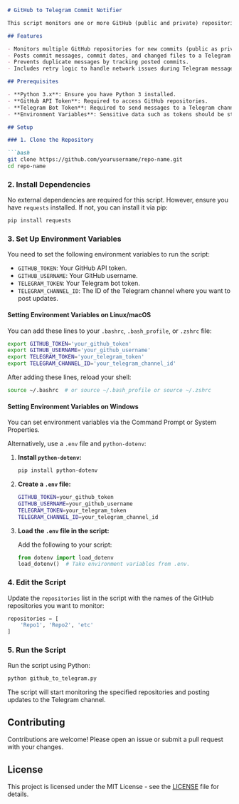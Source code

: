 ```markdown
# GitHub to Telegram Commit Notifier

This script monitors one or more GitHub (public and private) repositories for new commits and sends notifications to a specified Telegram channel. The script is designed to prevent duplicate notifications and includes retry logic to handle transient errors.

## Features

- Monitors multiple GitHub repositories for new commits (public as private).
- Posts commit messages, commit dates, and changed files to a Telegram channel.
- Prevents duplicate messages by tracking posted commits.
- Includes retry logic to handle network issues during Telegram message delivery.

## Prerequisites

- **Python 3.x**: Ensure you have Python 3 installed.
- **GitHub API Token**: Required to access GitHub repositories.
- **Telegram Bot Token**: Required to send messages to a Telegram channel.
- **Environment Variables**: Sensitive data such as tokens should be stored in environment variables.

## Setup

### 1. Clone the Repository

```bash
git clone https://github.com/yourusername/repo-name.git
cd repo-name
```

### 2. Install Dependencies

No external dependencies are required for this script. However, ensure you have `requests` installed. If not, you can install it via pip:

```bash
pip install requests
```

### 3. Set Up Environment Variables

You need to set the following environment variables to run the script:

- `GITHUB_TOKEN`: Your GitHub API token.
- `GITHUB_USERNAME`: Your GitHub username.
- `TELEGRAM_TOKEN`: Your Telegram bot token.
- `TELEGRAM_CHANNEL_ID`: The ID of the Telegram channel where you want to post updates.

#### Setting Environment Variables on Linux/macOS

You can add these lines to your `.bashrc`, `.bash_profile`, or `.zshrc` file:

```bash
export GITHUB_TOKEN='your_github_token'
export GITHUB_USERNAME='your_github_username'
export TELEGRAM_TOKEN='your_telegram_token'
export TELEGRAM_CHANNEL_ID='your_telegram_channel_id'
```

After adding these lines, reload your shell:

```bash
source ~/.bashrc  # or source ~/.bash_profile or source ~/.zshrc
```

#### Setting Environment Variables on Windows

You can set environment variables via the Command Prompt or System Properties.

Alternatively, use a `.env` file and `python-dotenv`:

1. **Install `python-dotenv`:**

    ```bash
    pip install python-dotenv
    ```

2. **Create a `.env` file:**

    ```bash
    GITHUB_TOKEN=your_github_token
    GITHUB_USERNAME=your_github_username
    TELEGRAM_TOKEN=your_telegram_token
    TELEGRAM_CHANNEL_ID=your_telegram_channel_id
    ```

3. **Load the `.env` file in the script:**

    Add the following to your script:

    ```python
    from dotenv import load_dotenv
    load_dotenv()  # Take environment variables from .env.
    ```

### 4. Edit the Script

Update the `repositories` list in the script with the names of the GitHub repositories you want to monitor:

```python
repositories = [
    'Repo1', 'Repo2', 'etc'
]
```

### 5. Run the Script

Run the script using Python:

```bash
python github_to_telegram.py
```

The script will start monitoring the specified repositories and posting updates to the Telegram channel.

## Contributing

Contributions are welcome! Please open an issue or submit a pull request with your changes.

## License

This project is licensed under the MIT License - see the [LICENSE](LICENSE) file for details.
```

